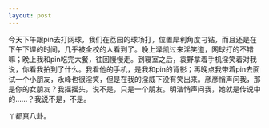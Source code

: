 ```yaml
---
layout: post
---
```


今天下午跟pin去打网球，我们在荔园的球场打，位置犀利角度刁钻，而且还是在下午下课的时间，几乎被全校的人看到了。晚上泽凯过来淫笑道，网球打的不错嘛；晚上我和pin吃完大餐，往回慢慢走。到寝室之后，袁野拿着手机淫笑着对我说，你看我拍到了什么。我看他的手机，是我和pin的背影；再晚点我带着pin去面试一个小朋友，永峰也很淫笑，但是在我的淫威下没有笑出来。彦彦悄声问我，那是你的女朋友？我摇摇头，说不是，只是一个朋友。明浩悄声问我，她就是传说中的……？我说不是，不是。

丫都真八卦。